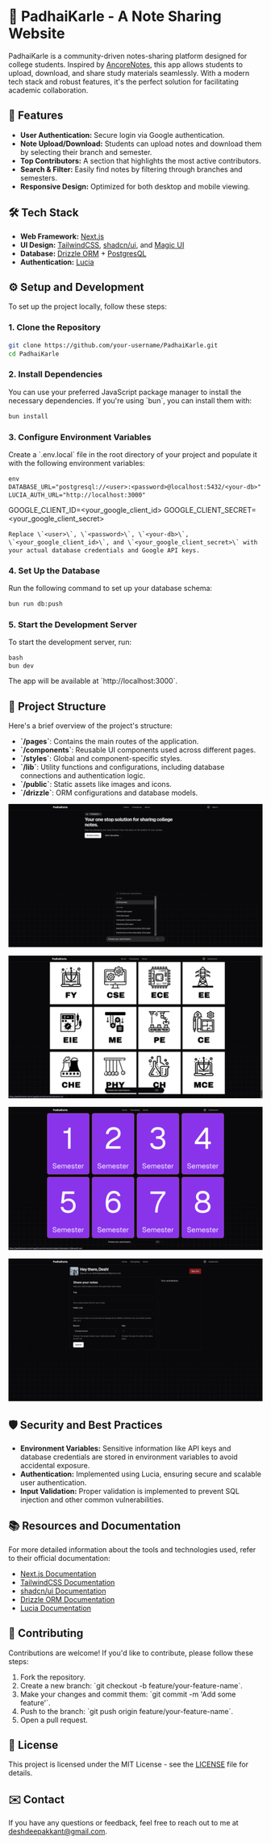 
# 📓 PadhaiKarle - A Note Sharing Website

PadhaiKarle is a community-driven notes-sharing platform designed for college students. Inspired by [AncoreNotes](https://github.com/ancoreraj/NotesPuker), this app allows students to upload, download, and share study materials seamlessly. With a modern tech stack and robust features, it's the perfect solution for facilitating academic collaboration.

## 🚀 Features
- **User Authentication:** Secure login via Google authentication.
- **Note Upload/Download:** Students can upload notes and download them by selecting their branch and semester.
- **Top Contributors:** A section that highlights the most active contributors.
- **Search & Filter:** Easily find notes by filtering through branches and semesters.
- **Responsive Design:** Optimized for both desktop and mobile viewing.

## 🛠️ Tech Stack
- **Web Framework:** [Next.js](https://nextjs.org/)
- **UI Design:** [TailwindCSS](https://tailwindcss.com/), [shadcn/ui](https://ui.shadcn.com/), and [Magic UI](https://magicui.design/)
- **Database:** [Drizzle ORM](https://orm.drizzle.team/) + [PostgresQL](https://www.postgresql.org/)
- **Authentication:** [Lucia](https://lucia-auth.com/)

## ⚙️ Setup and Development

To set up the project locally, follow these steps:

### 1. Clone the Repository
``` bash
git clone https://github.com/your-username/PadhaiKarle.git
cd PadhaiKarle
```
### 2. Install Dependencies
You can use your preferred JavaScript package manager to install the necessary dependencies. If you're using \`bun\`, you can install them with:
```bash
bun install
```
### 3. Configure Environment Variables
Create a \`.env.local\` file in the root directory of your project and populate it with the following environment variables:

```
env
DATABASE_URL="postgresql://<user>:<password>@localhost:5432/<your-db>"
LUCIA_AUTH_URL="http://localhost:3000"

```

GOOGLE_CLIENT_ID=<your_google_client_id>
GOOGLE_CLIENT_SECRET=<your_google_client_secret>
```
Replace \`<user>\`, \`<password>\`, \`<your-db>\`, \`<your_google_client_id>\`, and \`<your_google_client_secret>\` with your actual database credentials and Google API keys.
```

### 4. Set Up the Database
Run the following command to set up your database schema:
```bash
bun run db:push
```
### 5. Start the Development Server
To start the development server, run:
```
bash
bun dev
```

The app will be available at \`http://localhost:3000\`.

## 📝 Project Structure
Here's a brief overview of the project's structure:

- **\`/pages\`**: Contains the main routes of the application.
- **\`/components\`**: Reusable UI components used across different pages.
- **\`/styles\`**: Global and component-specific styles.
- **\`/lib\`**: Utility functions and configurations, including database connections and authentication logic.
- **\`/public\`**: Static assets like images and icons.
- **\`/drizzle\`**: ORM configurations and database models.

![Landing Page](https://github.com/DeshDeepakKant/study-material/blob/main/Screenshot%20from%202024-08-17%2000-19-22.png)

![Choose Branch](https://github.com/DeshDeepakKant/study-material/blob/main/Screenshot%20from%202024-08-17%2000-19-45.png)

![Choose Semester](https://github.com/DeshDeepakKant/study-material/blob/main/Screenshot%20from%202024-08-17%2000-19-51.png)

![Dashboard](https://github.com/DeshDeepakKant/study-material/blob/main/Screenshot%20from%202024-08-17%2000-20-11.png)

## 🛡️ Security and Best Practices
- **Environment Variables:** Sensitive information like API keys and database credentials are stored in environment variables to avoid accidental exposure.
- **Authentication:** Implemented using Lucia, ensuring secure and scalable user authentication.
- **Input Validation:** Proper validation is implemented to prevent SQL injection and other common vulnerabilities.

## 📚 Resources and Documentation
For more detailed information about the tools and technologies used, refer to their official documentation:
- [Next.js Documentation](https://nextjs.org/docs)
- [TailwindCSS Documentation](https://tailwindcss.com/docs)
- [shadcn/ui Documentation](https://ui.shadcn.com/docs)
- [Drizzle ORM Documentation](https://orm.drizzle.team/docs)
- [Lucia Documentation](https://lucia-auth.com/docs)

## 👥 Contributing
Contributions are welcome! If you'd like to contribute, please follow these steps:
1. Fork the repository.
2. Create a new branch: \`git checkout -b feature/your-feature-name\`.
3. Make your changes and commit them: \`git commit -m 'Add some feature'\`.
4. Push to the branch: \`git push origin feature/your-feature-name\`.
5. Open a pull request.

## 📄 License
This project is licensed under the MIT License - see the [LICENSE](LICENSE) file for details.

## ✉️ Contact
If you have any questions or feedback, feel free to reach out to me at [deshdeepakkant@gmail.com](mailto:deshdeepakkant@gmail.com).
